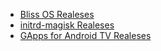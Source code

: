 - [Bliss OS Realeses](https://github.com/AndroidOS-PRO/BlissOS/releases)
- [initrd-magisk Realeses](https://github.com/AndroidOS-PRO/initrd-magisk/releases)
- [GApps for Android TV Realeses](https://github.com/AndroidOS-PRO/MindTheGapps_Android_TV/releases)
